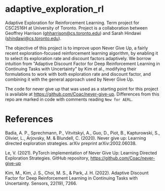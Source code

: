 # adaptive_exploration_rl
Adaptive Exploration for Reinforcement Learning. Term project for CSC2516H at University of Toronto.
Project is a collaboration between Geoffrey Harrison (ghharrison@cs.toronto.edu) and Sarah Hindawi (shindawi@cs.toronto.edu). 


The objective of this project is to improve upon Never Give Up, a fairly recent exploration-focused reinforcement learning algorithm, by enabling it to select its exploration rate and discount factors adaptively. We borrow intuition from "Adaptive Discount Factor for Deep Reinforcement Learning in Continuing Tasks with Uncertainty" by Kim et al., modifying their formulations to work with both exploration rate and discount factor, and combining it with the general approach used by Never Give Up. 

The code for never give up that was used as a starting point for this project is available at https://github.com/Coac/never-give-up. Differences from this repo are marked in code with comments reading `New for AERL`. 


# References
Badia, A. P., Sprechmann, P., Vitvitskyi, A., Guo, D., Piot, B., Kapturowski, S., Olivier, L., Arjovsky, M. & Blundell, C. (2020). Never give up: Learning directed exploration strategies. arXiv preprint arXiv:2002.06038.

Le, V. (2021). PyTorch implementation of Never Give Up: Learning Directed Exploration Strategies.
GitHub repository, https://github.com/Coac/never-give-up

Kim, M., Kim, J. S., Choi, M. S., & Park, J. H. (2022). Adaptive Discount Factor for Deep Reinforcement
Learning in Continuing Tasks with Uncertainty. Sensors, 22(19), 7266.
